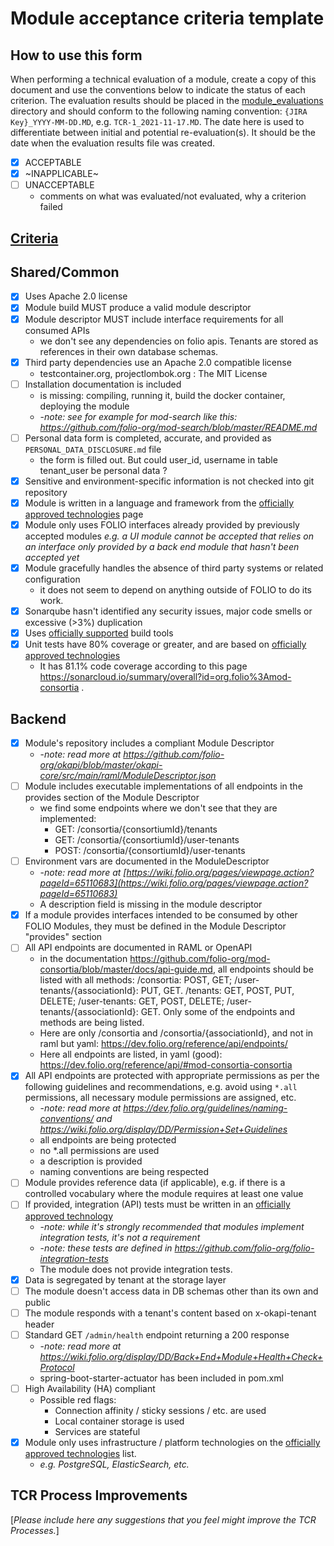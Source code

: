 # Module acceptance criteria template

## How to use this form
When performing a technical evaluation of a module, create a copy of this document and use the conventions below to indicate the status of each criterion.  The evaluation results should be placed in the [module_evaluations](https://github.com/folio-org/tech-council/tree/master/module_evaluations) directory and should conform to the following naming convention: `{JIRA Key}_YYYY-MM-DD.MD`, e.g. `TCR-1_2021-11-17.MD`.  The date here is used to differentiate between initial and potential re-evaluation(s).  It should be the date when the evaluation results file was created.

* [x] ACCEPTABLE
* [x] ~INAPPLICABLE~
* [ ] UNACCEPTABLE
  * comments on what was evaluated/not evaluated, why a criterion failed

## [Criteria](https://github.com/folio-org/tech-council/blob/7b10294a5c1c10c7e1a7c5b9f99f04bf07630f06/MODULE_ACCEPTANCE_CRITERIA.MD)

## Shared/Common
* [x] Uses Apache 2.0 license
* [x] Module build MUST produce a valid module descriptor
* [x] Module descriptor MUST include interface requirements for all consumed APIs
  * we don't see any dependencies on folio apis. Tenants are stored as references in their own database schemas.
* [x] Third party dependencies use an Apache 2.0 compatible license
  * testcontainer.org, projectlombok.org : The MIT License
* [ ] Installation documentation is included
  * is missing: compiling, running it, build the docker container, deploying the module
  * -_note: see for example for mod-search like this: https://github.com/folio-org/mod-search/blob/master/README.md_
* [ ] Personal data form is completed, accurate, and provided as `PERSONAL_DATA_DISCLOSURE.md` file
  * the form is filled out. But could user_id, username in table tenant_user be personal data ?
* [x] Sensitive and environment-specific information is not checked into git repository
* [x] Module is written in a language and framework from the [officially approved technologies](https://wiki.folio.org/display/TC/Officially+Supported+Technologies) page
* [x] Module only uses FOLIO interfaces already provided by previously accepted modules _e.g. a UI module cannot be accepted that relies on an interface only provided by a back end module that hasn't been accepted yet_
* [x] Module gracefully handles the absence of third party systems or related configuration
  * it does not seem to depend on anything outside of FOLIO to do its work.
* [x] Sonarqube hasn't identified any security issues, major code smells or excessive (>3%) duplication
* [x] Uses [officially supported](https://wiki.folio.org/display/TC/Officially+Supported+Technologies) build tools
* [x] Unit tests have 80% coverage or greater, and are based on [officially approved technologies](https://wiki.folio.org/display/TC/Officially+Supported+Technologies)
  * It has 81.1% code coverage according to this page https://sonarcloud.io/summary/overall?id=org.folio%3Amod-consortia .
## Backend
* [x] Module's repository includes a compliant Module Descriptor
  * -_note: read more at https://github.com/folio-org/okapi/blob/master/okapi-core/src/main/raml/ModuleDescriptor.json_
* [ ] Module includes executable implementations of all endpoints in the provides section of the Module Descriptor
   * we find some endpoints where we don't see that they are implemented:
     * GET: /consortia/{consortiumId}/tenants
     * GET: /consortia/{consortiumId}/user-tenants
     * POST: /consortia/{consortiumId}/user-tenants
* [ ] Environment vars are documented in the ModuleDescriptor
  * -_note: read more at [https://wiki.folio.org/pages/viewpage.action?pageId=65110683](https://wiki.folio.org/pages/viewpage.action?pageId=65110683)_
  * A description field is missing in the module descriptor
* [x] If a module provides interfaces intended to be consumed by other FOLIO Modules, they must be defined in the Module Descriptor "provides" section
* [ ] All API endpoints are documented in RAML or OpenAPI
  * in the documentation https://github.com/folio-org/mod-consortia/blob/master/docs/api-guide.md, all endpoints should be listed with all methods: /consortia: POST, GET; /user-tenants/{associationId}: PUT, GET. /tenants: GET, POST, PUT, DELETE; /user-tenants: GET, POST, DELETE; /user-tenants/{associationId}: GET. Only some of the endpoints and methods are being listed.
  * Here are only /consortia and /consortia/{associationId}, and not in raml but yaml: https://dev.folio.org/reference/api/endpoints/
  * Here all endpoints are listed, in yaml (good): https://dev.folio.org/reference/api/#mod-consortia-consortia
* [x] All API endpoints are protected with appropriate permissions as per the following guidelines and recommendations, e.g. avoid using `*.all` permissions, all necessary module permissions are assigned, etc.
  * -_note: read more at https://dev.folio.org/guidelines/naming-conventions/ and https://wiki.folio.org/display/DD/Permission+Set+Guidelines_
  * all endpoints are being protected
  * no *.all permissions are used
  * a description is provided
  * naming conventions are being respected
* [ ] Module provides reference data (if applicable), e.g. if there is a controlled vocabulary where the module requires at least one value
* [ ] If provided, integration (API) tests must be written in an [officially approved technology](https://wiki.folio.org/display/TC/Officially+Supported+Technologies)
  * -_note: while it's strongly recommended that modules implement integration tests, it's not a requirement_
  * -_note: these tests are defined in https://github.com/folio-org/folio-integration-tests_
  * The module does not provide integration tests.
* [x] Data is segregated by tenant at the storage layer
* [ ] The module doesn't access data in DB schemas other than its own and public
* [ ] The module responds with a tenant's content based on x-okapi-tenant header
* [ ] Standard GET `/admin/health` endpoint returning a 200 response
  * -_note: read more at https://wiki.folio.org/display/DD/Back+End+Module+Health+Check+Protocol_
  * spring-boot-starter-actuator has been included in pom.xml
* [ ] High Availability (HA) compliant
  * Possible red flags:
    * Connection affinity / sticky sessions / etc. are used
    * Local container storage is used
    * Services are stateful
* [x] Module only uses infrastructure / platform technologies on the [officially approved technologies](https://wiki.folio.org/display/TC/Officially+Supported+Technologies) list.
  * _e.g. PostgreSQL, ElasticSearch, etc._

## TCR Process Improvements
[_Please include here any suggestions that you feel might improve the TCR Processes._]
